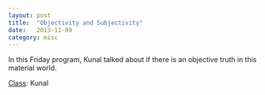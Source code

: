 ```yaml
---
layout: post
title:  "Objectivity and Subjectivity"
date:   2013-11-09
category: misc
---
```


In this Friday program, Kunal talked about if there is an objective truth in this material world.

[Class](https://s3.amazonaws.com/beginningbhakti/2013-11-09-Objectivity-and-Subjectivity/Kunal.Friday.mp3): Kunal
